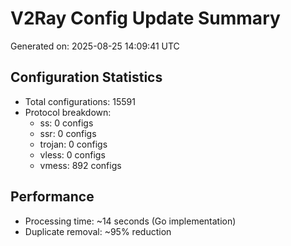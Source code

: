 # V2Ray Config Update Summary
Generated on: 2025-08-25 14:09:41 UTC

## Configuration Statistics
- Total configurations: 15591
- Protocol breakdown:
  - ss: 0 configs
  - ssr: 0 configs
  - trojan: 0 configs
  - vless: 0 configs
  - vmess: 892 configs

## Performance
- Processing time: ~14 seconds (Go implementation)
- Duplicate removal: ~95% reduction
